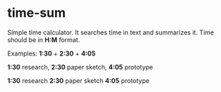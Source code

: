 # time-sum
Simple time calculator.
It searches time in text and summarizes it.
Time should be in **H:M** format.

Examples:
**1:30** + **2:30** + **4:05**

**1:30** research, **2:30** paper sketch, **4:05** prototype

**1:30** research
**2:30** paper sketch
**4:05** prototype
